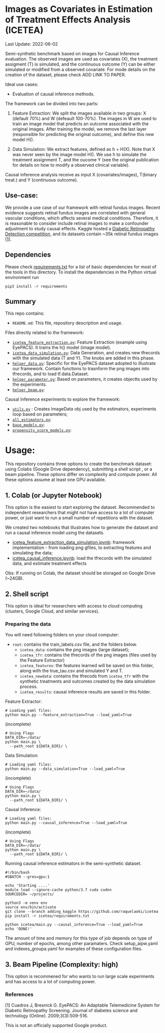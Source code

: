 # Images as Covariates in Estimation of Treatment Effects Analysis (ICETEA)

Last Update: 2022-06-02

Semi-synthetic benchmark based on images for Causal Inference evaluation. The observed images 
are used as covariates (X), the treatment assigment (T) is simulated, and the continuous outcome 
(Y) can be either simulated or modified from a observed covariate. For mode details on the 
creation of the dataset, please check ADD LINK TO PAPER. 

Ideal use cases: 
* Evaluation of causal inference methods.

The framework can be divided into two parts: 
1. Feature Extraction: We split the images available in two groups: X (default 70%) 
and W (defeault 100-70%). The images in W are used to train an image model that 
predicts an outcome associated with the original images. After training the model,
we remove the last layer (responsible for predicting the original outcome), and 
define this new model H().

2. Data Simulation: We extract features, defined as h = H(X). Note that X was never seen by the
image model H(). We use h to simulate the treatment assignment T, and the oucome Y 
(see the original publication for details on how to modify a observed clinical variable).

Causal inference analysis receive as input X (covariates/images), T(binary treat.)
and Y (continuous outcome). 

## Use-case:

We provide a use case of our framework with retinal
fundus images. Recent evidence suggests retinal fundus images are
correlated with general vascular conditions, which affects several medical
conditions. Therefore, it is reasonable to consider include retinal
images to make a confounder adjustment to study causal effects. 
Kaggle hosted a [Diabetic Retinopathy Detection competition](https://www.kaggle.com/c/diabetic-retinopathy-detection), 
and its datasets 
contain ~35k retinal fundus images [[1]](###References). 

## Dependencies

Please check [requirements.txt](requirements.txt) for a list of basic dependencies for most of the tools in this directory.
To install the dependencies in the Python virtual environment run

```shell
pip3 install -r requirements
```

## Summary

This repo contains:

- `README.md`: This file, repository description and usage.

Files directly related to the framework:
- [`icetea_feature_extraction.py`](icetea_feature_extraction.py): Feature Extraction (example using EyePACS). 
It trains the h() model (image model).
- [`icetea_data_simulation.py`](icetea_data_simulation.py): Data Generation, and creates new tfrecords with the simulated 
data (T and Y). The knobs are added in this phase.
- [`helper_data.py`](helper_data.py): Specific for the EyePACS dataset adopted to illustrate
our framework. Contain functions to trasnform the png images into tfrecords, and to load tf.data.Dataset.
- [`helper_parameter.py`](helper_parameter.py): Based on parameters, it creates objectts used by the experiments.
- [`helper_beam.py`](helper_beam.py): 

Causal Inference experiments to explore the framework:
- [`utils.py`](utils.py) : Creates ImageData obj used by the estimators, experiments loop based on parameters;
- [`all_estimators.py`](estimators/all_estimators.py):
- [`base_models.py`](estimators/base_models.py):
- [`propensity_score_models.py`](estimators/propensity_score_models.py):

# Usage:
This repository contains three options to create the benchmark dataset: using Colabs (Google Drive dependency), 
submitting a shell script , or a beam pipeline. These options differ on complexity and compute power. All these 
options assume at least one GPU available.

## 1. Colab (or Jupyter Notebook)

This option is the easiest to start exploring the dataset. Recommended to independent researchers that might not have 
access to a lot of computer power, or just want to run a small number of repetitions with the dataset. 

We created two notebooks that illustrates how to generate the dataset and run a
causal inference model using the datasets. 

- [icetea_feature_extraction_data_simulation.ipynb](notebooks/icetea_feature_extraction_data_simulation.ipynb): 
framework implementation - from loading png gfiles, to extracting features and simulating the data; 
- [icetea_causal_inference.ipynb](notebooks/icetea_causal_inference.ipynb): load the tfrecords with the simulated data, and 
estimate treatment effects

Obs: If running on Colab, the dataset should be storaged on Google Drive (~24GB).

## 2. Shell script

This option is ideal for researchers with access to cloud computing (clusters, Google Cloud, and similar services).

### Preparing the data
You will need following folders on your cloud computer: 
- ```root```: contains the train_labels.csv file, and the folders below.
  - ```icetea_data```: contains the png images (large dataset);
  - ```icetea_tfr```: contains the tfrecords of the png images (files used by the Feature Extractor)
  - ```icetea_features```: the features learned will be saved on this folder, along with the true_tau.csv and 
simulated Y and T.
  - ```icetea_newdata```: contains the tfrecods from ```icetea_tfr``` with the synthetic treatments and outcomes created
  by the data simulation process. 
  - ```icetea_results```: causal inference results are saved in this folder.

Feature Extractor:
```shell
# Loading yaml files:
python main.py --feature_extraction=True --load_yaml=True
```

(incomplete)
```shell
# Using Flags 
DATA_DIR=~/data/
python main.py \
  --path_root ${DATA_DIR}/ \
```

Data Simulation:
```shell
# Loading yaml files:
python main.py --data_simulation=True --load_yaml=True
```

(incomplete)
```shell
# Using Flags 
DATA_DIR=~/data/
python main.py \
  --path_root ${DATA_DIR}/ \
```


Causal Inference:
```shell
# Loading yaml files:
python main.py --causal_inference=True --load_yaml=True
```

(incomplete)
```shell
# Using Flags 
DATA_DIR=~/data/
python main.py \
  --path_root ${DATA_DIR}/ \
```

Running causal inference estimators in the semi-synthetic dataset.
```shell
#!/bin/bash
#SBATCH --gres=gpu:1

echo 'Starting ....'
module load --ignore-cache python/3.7 cuda cudnn
SOURCEDIR= ~/projects/

python3 -m venv env
source env/bin/activate
git clone --branch adding_kaggle https://github.com/raquelaoki/icetea
pip install -r icetea/requirements.txt

python icetea/main.py --causal_inference=True --load_yaml=True
echo 'DONE!'
```

The amount of time and memory for this type of job depends on type of GPU, number of epochs, among other paramaters. 
Check setup_aipw.yaml and indexes_groupa.yaml for examples of these configuration files. 


## 3. Beam Pipeline (Complexity: high)

This option is recommened for who wants to run large scale experiments and has access to a lot of computing power. 


### References

[1] Cuadros J, Bresnick G. EyePACS: An Adaptable Telemedicine System for Diabetic Retinopathy Screening. Journal of 
diabetes science and technology (Online). 2009;3(3):509-516.



This is not an officially supported Google product.
